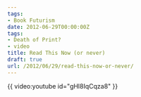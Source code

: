 ```yaml
---
tags:
- Book Futurism
date: 2012-06-29T00:00:00Z
tags:
- Death of Print?
- video
title: Read This Now (or never) 
draft: true
url: /2012/06/29/read-this-now-or-never/
---
```


{{ video:youtube id="gHl8IqCqza8" }}
